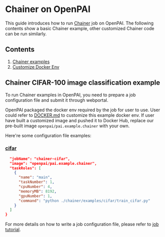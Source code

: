 <!--
  Copyright (c) Microsoft Corporation
  All rights reserved.

  MIT License

  Permission is hereby granted, free of charge, to any person obtaining a copy of this software and associated
  documentation files (the "Software"), to deal in the Software without restriction, including without limitation
  the rights to use, copy, modify, merge, publish, distribute, sublicense, and/or sell copies of the Software, and
  to permit persons to whom the Software is furnished to do so, subject to the following conditions:
  The above copyright notice and this permission notice shall be included in all copies or substantial portions of the Software.

  THE SOFTWARE IS PROVIDED *AS IS*, WITHOUT WARRANTY OF ANY KIND, EXPRESS OR IMPLIED, INCLUDING
  BUT NOT LIMITED TO THE WARRANTIES OF MERCHANTABILITY, FITNESS FOR A PARTICULAR PURPOSE AND
  NONINFRINGEMENT. IN NO EVENT SHALL THE AUTHORS OR COPYRIGHT HOLDERS BE LIABLE FOR ANY CLAIM,
  DAMAGES OR OTHER LIABILITY, WHETHER IN AN ACTION OF CONTRACT, TORT OR OTHERWISE, ARISING FROM,
  OUT OF OR IN CONNECTION WITH THE SOFTWARE OR THE USE OR OTHER DEALINGS IN THE SOFTWARE.
-->


# Chainer on OpenPAI

This guide introduces how to run [Chainer](https://chainer.org/) job on OpenPAI.
The following contents show a basic Chainer example, other customized Chainer code can be run similarly.

## Contents

1. [Chainer examples](#chainer-example)
2. [Customize Docker Env](#customize-docker-env)

## Chainer CIFAR-100 image classification example

To run Chainer examples in OpenPAI, you need to prepare a job configuration file and submit it through webportal.

OpenPAI packaged the docker env required by the job for user to use. User could refer to [DOCKER.md](./DOCKER.md) to customize this example docker env. If user have built a customized image and pushed it to Docker Hub, replace our pre-built image `openpai/pai.example.chainer` with your own. 

Here're some configuration file examples:

### [cifar](https://github.com/chainer/chainer/tree/master/examples/cifar)

```json
  "jobName": "chainer-cifar",
  "image": "openpai/pai.example.chainer",
  "taskRoles": [
    {
      "name": "main",
      "taskNumber": 1,
      "cpuNumber": 4,
      "memoryMB": 8192,
      "gpuNumber": 1,
      "command": "python ./chainer/examples/cifar/train_cifar.py"
    }
  ]
}
```

For more details on how to write a job configuration file, please refer to [job tutorial](../../docs/job_tutorial.md#json-config-file-for-job-submission).
